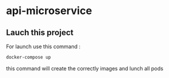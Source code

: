 # api-microservice


## Lauch this project

For launch use this command :

```Bash
docker-compose up

```

this command will create the correctly images and lunch all pods